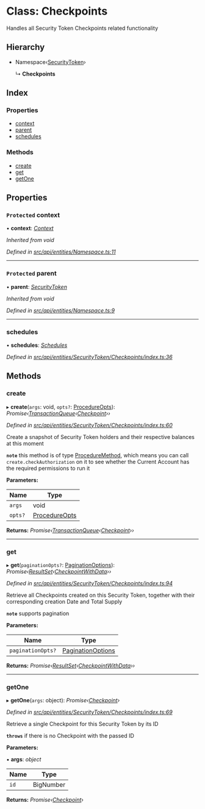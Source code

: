 # Class: Checkpoints

Handles all Security Token Checkpoints related functionality

## Hierarchy

* Namespace‹[SecurityToken](securitytoken.md)›

  ↳ **Checkpoints**

## Index

### Properties

* [context](checkpoints.md#protected-context)
* [parent](checkpoints.md#protected-parent)
* [schedules](checkpoints.md#schedules)

### Methods

* [create](checkpoints.md#create)
* [get](checkpoints.md#get)
* [getOne](checkpoints.md#getone)

## Properties

### `Protected` context

• **context**: *[Context](context.md)*

*Inherited from void*

*Defined in [src/api/entities/Namespace.ts:11](https://github.com/PolymathNetwork/polymesh-sdk/blob/da0f7fd7/src/api/entities/Namespace.ts#L11)*

___

### `Protected` parent

• **parent**: *[SecurityToken](securitytoken.md)*

*Inherited from void*

*Defined in [src/api/entities/Namespace.ts:9](https://github.com/PolymathNetwork/polymesh-sdk/blob/da0f7fd7/src/api/entities/Namespace.ts#L9)*

___

###  schedules

• **schedules**: *[Schedules](schedules.md)*

*Defined in [src/api/entities/SecurityToken/Checkpoints/index.ts:36](https://github.com/PolymathNetwork/polymesh-sdk/blob/da0f7fd7/src/api/entities/SecurityToken/Checkpoints/index.ts#L36)*

## Methods

###  create

▸ **create**(`args`: void, `opts?`: [ProcedureOpts](../interfaces/procedureopts.md)): *Promise‹[TransactionQueue](transactionqueue.md)‹[Checkpoint](checkpoint.md)››*

*Defined in [src/api/entities/SecurityToken/Checkpoints/index.ts:60](https://github.com/PolymathNetwork/polymesh-sdk/blob/da0f7fd7/src/api/entities/SecurityToken/Checkpoints/index.ts#L60)*

Create a snapshot of Security Token holders and their respective balances at this moment

**`note`** this method is of type [ProcedureMethod](../interfaces/proceduremethod.md), which means you can call `create.checkAuthorization`
  on it to see whether the Current Account has the required permissions to run it

**Parameters:**

Name | Type |
------ | ------ |
`args` | void |
`opts?` | [ProcedureOpts](../interfaces/procedureopts.md) |

**Returns:** *Promise‹[TransactionQueue](transactionqueue.md)‹[Checkpoint](checkpoint.md)››*

___

###  get

▸ **get**(`paginationOpts?`: [PaginationOptions](../interfaces/paginationoptions.md)): *Promise‹[ResultSet](../interfaces/resultset.md)‹[CheckpointWithData](../interfaces/checkpointwithdata.md)››*

*Defined in [src/api/entities/SecurityToken/Checkpoints/index.ts:94](https://github.com/PolymathNetwork/polymesh-sdk/blob/da0f7fd7/src/api/entities/SecurityToken/Checkpoints/index.ts#L94)*

Retrieve all Checkpoints created on this Security Token, together with their corresponding creation Date and Total Supply

**`note`** supports pagination

**Parameters:**

Name | Type |
------ | ------ |
`paginationOpts?` | [PaginationOptions](../interfaces/paginationoptions.md) |

**Returns:** *Promise‹[ResultSet](../interfaces/resultset.md)‹[CheckpointWithData](../interfaces/checkpointwithdata.md)››*

___

###  getOne

▸ **getOne**(`args`: object): *Promise‹[Checkpoint](checkpoint.md)›*

*Defined in [src/api/entities/SecurityToken/Checkpoints/index.ts:69](https://github.com/PolymathNetwork/polymesh-sdk/blob/da0f7fd7/src/api/entities/SecurityToken/Checkpoints/index.ts#L69)*

Retrieve a single Checkpoint for this Security Token by its ID

**`throws`** if there is no Checkpoint with the passed ID

**Parameters:**

▪ **args**: *object*

Name | Type |
------ | ------ |
`id` | BigNumber |

**Returns:** *Promise‹[Checkpoint](checkpoint.md)›*
